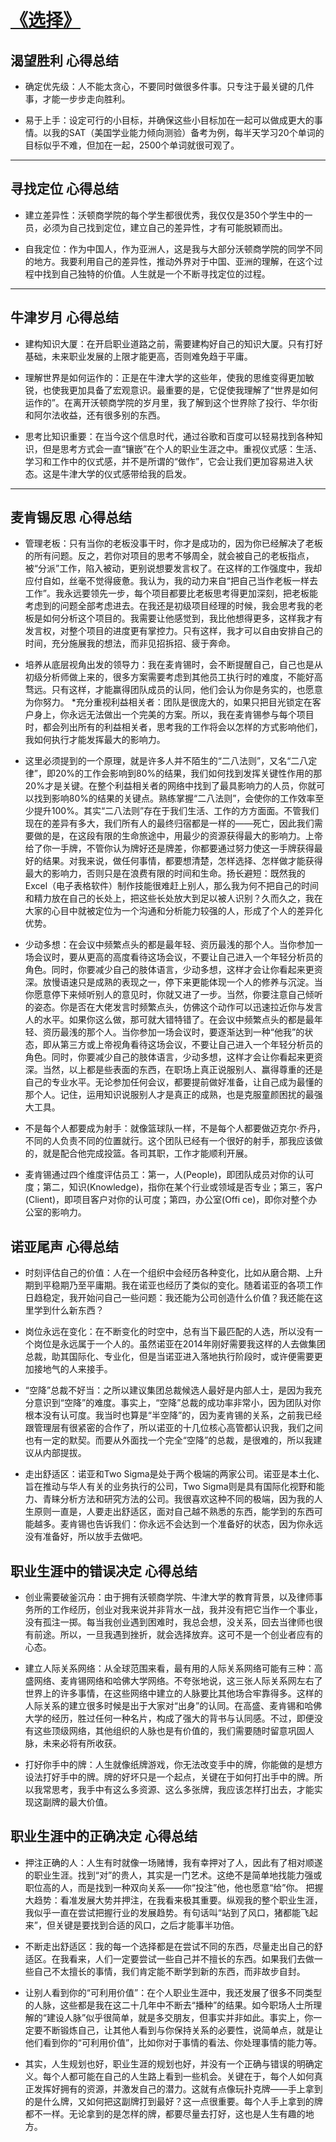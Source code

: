 # [《选择》](https://github.com/wjwever/gitblog/issues/15)

## 渴望胜利 心得总结

* 确定优先级：人不能太贪心，不要同时做很多件事。只专注于最关键的几件事，才能一步步走向胜利。

* 易于上手：设定可行的小目标，并确保这些小目标加在一起可以做成更大的事情。以我的SAT（美国学业能力倾向测验）备考为例，每半天学习20个单词的目标似乎不难，但加在一起，2500个单词就很可观了。
***
## 寻找定位 心得总结
* 建立差异性：沃顿商学院的每个学生都很优秀，我仅仅是350个学生中的一员，必须为自己找到定位，建立自己的差异性，才有可能脱颖而出。

* 自我定位：作为中国人，作为亚洲人，这是我与大部分沃顿商学院的同学不同的地方。我要利用自己的差异性，推动外界对于中国、亚洲的理解，在这个过程中找到自己独特的价值。人生就是一个不断寻找定位的过程。
***
## 牛津岁月 心得总结
* 建构知识大厦：在开启职业道路之前，需要建构好自己的知识大厦。只有打好基础，未来职业发展的上限才能更高，否则难免趋于平庸。

* 理解世界是如何运作的：正是在牛津大学的这些年，使我的思维变得更加敏锐，也使我更加具备了宏观意识。最重要的是，它促使我理解了“世界是如何运作的”。在离开沃顿商学院的岁月里，我了解到这个世界除了投行、华尔街和阿尔法收益，还有很多别的东西。

* 思考比知识重要：在当今这个信息时代，通过谷歌和百度可以轻易找到各种知识，但是思考方式会一直“镶嵌”在个人的职业生涯之中。重视仪式感：生活、学习和工作中的仪式感，并不是所谓的“做作”，它会让我们更加容易进入状态。这是牛津大学的仪式感带给我的启发。
***
## 麦肯锡反思 心得总结
* 管理老板：只有当你的老板没事干时，你才是成功的，因为你已经解决了老板的所有问题。反之，若你对项目的思考不够周全，就会被自己的老板指点，被“分派”工作，陷入被动，更别说想要发言权了。在这样的工作强度中，我却应付自如，丝毫不觉得疲惫。我认为，我的动力来自“把自己当作老板一样去工作”。我永远要领先一步，每个项目都要比老板思考得更加深刻，把老板能考虑到的问题全部考虑进去。在我还是初级项目经理的时候，我会思考我的老板是如何分析这个项目的。我需要让他感觉到，我比他想得更多，这样我才有发言权，对整个项目的进度更有掌控力。只有这样，我才可以自由安排自己的时间，充分施展我的想法，而非见招拆招、疲于奔命。
* 培养从底层视角出发的领导力：我在麦肯锡时，会不断提醒自己，自己也是从初级分析师做上来的，很多方案需要考虑到其他员工执行时的难度，不能好高骛远。只有这样，才能赢得团队成员的认同，他们会认为你是务实的，也愿意为你努力。
*充分重视利益相关者：团队是很庞大的，如果只把目光锁定在客户身上，你永远无法做出一个完美的方案。所以，我在麦肯锡参与每个项目时，都会列出所有的利益相关者，思考我的工作将会以怎样的方式影响他们，我如何执行才能发挥最大的影响力。

* 这里必须提到的一个原理，就是许多人并不陌生的“二八法则”，又名“二八定律”，即20%的工作会影响到80%的结果，我们如何找到发挥关键性作用的那20%才是关键。在整个利益相关者的网络中找到了最具影响力的人员，你就可以找到影响80%的结果的关键点。熟练掌握“二八法则”，会使你的工作效率至少提升100%。其实“二八法则”存在于我们生活、工作的方方面面。不管我们现在的差异有多大，我们所有人的最终归宿都是一样的——死亡，因此我们需要做的是，在这段有限的生命旅途中，用最少的资源获得最大的影响力。上帝给了你一手牌，不管你认为牌好还是牌差，你都要通过努力使这一手牌获得最好的结果。对我来说，做任何事情，都要想清楚，怎样选择、怎样做才能获得最大的影响力，否则只是在浪费有限的时间和生命。扬长避短：既然我的Excel（电子表格软件）制作技能很难赶上别人，那么我为何不把自己的时间和精力放在自己的长处上，把这些长处放大到足以被人识别？久而久之，我在大家的心目中就被定位为一个沟通和分析能力较强的人，形成了个人的差异化优势。

* 少动多想：在会议中频繁点头的都是最年轻、资历最浅的那个人。当你参加一场会议时，要从更高的高度看待这场会议，不要让自己进入一个年轻分析员的角色。同时，你要减少自己的肢体语言，少动多想，这样才会让你看起来更资深。放慢语速只是成熟的表现之一，停下来更能体现一个人的修养与沉淀。当你愿意停下来倾听别人的意见时，你就又进了一步。当然，你要注意自己倾听的姿态。你是否在大佬发言时频繁点头，仿佛这个动作可以迅速拉近你与发言人的水平。如果你这么做，那可就大错特错了。在会议中频繁点头的都是最年轻、资历最浅的那个人。当你参加一场会议时，要逐渐达到一种“他我”的状态，即从第三方或上帝视角看待这场会议，不要让自己进入一个年轻分析员的角色。同时，你要减少自己的肢体语言，少动多想，这样才会让你看起来更资深。当然，以上都是些表面的东西，在职场上真正说服别人、赢得尊重的还是自己的专业水平。无论参加任何会议，都要提前做好准备，让自己成为最懂的那个人。记住，运用知识说服别人才是真正的成熟，也是克服童颜困扰的最强大工具。

* 不是每个人都要成为射手：就像篮球队一样，不是每个人都要做迈克尔·乔丹，不同的人负责不同的位置就行。这个团队已经有一个很好的射手，那我应该做的，就是配合他完成投篮。各司其职，工作才能顺利开展。

* 麦肯锡通过四个维度评估员工：第一，人(People)，即团队成员对你的认可度；第二，知识(Knowledge)，指你在某个行业或领域是否专业；第三，客户(Client)，即项目客户对你的认可度；第四，办公室(Offi ce)，即你对整个办公室的影响力。

## 诺亚尾声 心得总结
* 时刻评估自己的价值：人在一个组织中会经历各种变化，比如从磨合期、上升期到平稳期乃至平庸期。我在诺亚也经历了类似的变化。随着诺亚的各项工作日趋稳定，我开始问自己一些问题：我还能为公司创造什么价值？我还能在这里学到什么新东西？

* 岗位永远在变化：在不断变化的时空中，总有当下最匹配的人选，所以没有一个岗位是永远属于一个人的。虽然诺亚在2014年刚好需要我这样的人去做集团总裁，助其国际化、专业化，但是当诺亚进入落地执行阶段时，或许便需要更加接地气的人来接手。

* “空降”总裁不好当：之所以建议集团总裁候选人最好是内部人士，是因为我充分意识到“空降”的难度。事实上，“空降”总裁的成功率非常小，因为团队对你根本没有认可度。我当时也算是“半空降”的，因为麦肯锡的关系，之前我已经跟管理层有很紧密的合作了，所以诺亚的十几位核心高管都认识我，我们之间也有一定的默契。而要从外面找一个完全“空降”的总裁，是很难的，所以我建议从内部提拔。

* 走出舒适区：诺亚和Two Sigma是处于两个极端的两家公司。诺亚是本土化、旨在推动与华人有关的业务执行的公司，Two Sigma则是具有国际化视野和能力、青睐分析方法和研究方法的公司。我很喜欢这种不同的极端，因为我的人生原则一直是，人要走出舒适区，面对自己越不熟悉的东西，能学到的东西可能越多。麦肯锡也告诉我们：你永远不会达到一个准备好的状态，因为你永远没有准备好，所以放手去做吧。

## 职业生涯中的错误决定 心得总结 
* 创业需要破釜沉舟：由于拥有沃顿商学院、牛津大学的教育背景，以及律师事务所的工作经历，创业对我来说并非背水一战，我并没有把它当作一个事业，没有孤注一掷。每当我创业遇到困难时，我总会想，没关系，回去当律师也很有前途。所以，一旦我遇到挫折，就会选择放弃。这可不是一个创业者应有的心态。

* 建立人际关系网络：从全球范围来看，最有用的人际关系网络可能有三种：高盛网络、麦肯锡网络和哈佛大学网络。不夸张地说，这三张人际关系网左右了世界上的许多事情，在这些网络中建立的人脉要比其他场合牢靠得多。这样的人际关系的建立很多时候是出于大家对“出身”的认同。在高盛、麦肯锡和哈佛大学的经历，胜过任何一种名片，构成了强大的背书与认同感。不过，即便没有这些顶级网络，其他组织的人脉也是有价值的，我们需要随时留意巩固人脉，未来必将有所收获。

* 打好你手中的牌：人生就像纸牌游戏，你无法改变手中的牌，你能做的是想方设法打好手中的牌。牌的好坏只是一个起点，关键在于如何打出手中的牌。所以我常思考，我手中有这么多资源、这么多张牌，我应该怎样打出去，才能实现这副牌的最大价值。

## 职业生涯中的正确决定 心得总结 
* 押注正确的人：人生有时就像一场赌博，我有幸押对了人，因此有了相对顺遂的职业生涯。找到“对”的贵人，其实是一门艺术。这绝不是简单地找能力强或职位高的人，而是找到一种双向关系——你“投注”他，他也愿意“给”你。 把握大趋势：看准发展大势并押注，在我看来极其重要。纵观我的整个职业生涯，我似乎一直在尝试把握行业的发展趋势。有句话叫“站到了风口，猪都能飞起来”，但关键是要找到合适的风口，之后才能事半功倍。 

* 不断走出舒适区：我的每一个选择都是在尝试不同的东西，尽量走出自己的舒适区。在我看来，人们一定要尝试一些自己并不擅长的东西。如果我们去做一些自己不太擅长的事情，我们肯定能不断学到新的东西，而非故步自封。 

* 让别人看到你的“可利用价值”：在个人职业生涯中，我还发展了很多不同类型的人脉，这些都是我在这二十几年中不断去“播种”的结果。如今职场人士所理解的“建设人脉”似乎很简单，就是多交朋友，但事实并非如此。事实上，你一定要不断锻炼自己，让其他人看到与你保持关系的必要性，说简单点，就是让他们看到你的“可利用价值”，比如你对于事情的看法、你处理事情的能力等。

* 其实，人生规划也好，职业生涯的规划也好，并没有一个正确与错误的明确定义。每个人都可能在自己的人生路上看到一些机会。关键在于，每个人如何真正发挥好拥有的资源，并激发自己的潜力。这就有点像玩扑克牌——手上拿到的是什么牌，又如何把这副牌打到最好？这一点很重要。每个人手上拿到的牌都不一样。无论拿到的是怎样的牌，都要尽量去打好，这也是人生有趣的地方。